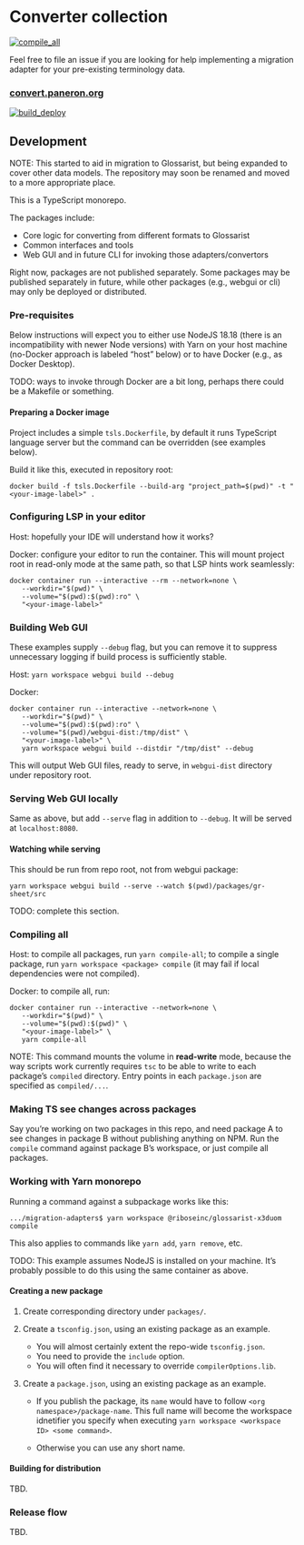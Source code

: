 # Converter collection

[![compile_all](https://github.com/paneron/convertors/actions/workflows/compile.yml/badge.svg)](https://github.com/paneron/convertors/actions/workflows/compile.yml)

Feel free to file an issue if you are looking for help implementing
a migration adapter for your pre-existing terminology data.

### [convert.paneron.org](https://convert.paneron.org)

[![build_deploy](https://github.com/paneron/convert.paneron.org/actions/workflows/build_deploy.yml/badge.svg)](https://github.com/paneron/convert.paneron.org/actions/workflows/build_deploy.yml)

## Development

NOTE: This started to aid in migration to Glossarist,
but being expanded to cover other data models.
The repository may soon be renamed and moved to a more appropriate place.

This is a TypeScript monorepo.

The packages include:

- Core logic for converting from different formats to Glossarist
- Common interfaces and tools
- Web GUI and in future CLI for invoking those adapters/convertors

Right now, packages are not published separately.
Some packages may be published separately in future,
while other packages (e.g., webgui or cli)
may only be deployed or distributed.

### Pre-requisites

Below instructions will expect you to either use
NodeJS 18.18
(there is an incompatibility with newer Node versions)
with Yarn on your host machine
(no-Docker approach is labeled “host” below)
or to have Docker (e.g., as Docker Desktop).

TODO: ways to invoke through Docker are a bit long,
perhaps there could be a Makefile or something.

#### Preparing a Docker image

Project includes a simple `tsls.Dockerfile`,
by default it runs TypeScript language server
but the command can be overridden (see examples below).

Build it like this, executed in repository root:

```
docker build -f tsls.Dockerfile --build-arg "project_path=$(pwd)" -t "<your-image-label>" .
```

### Configuring LSP in your editor

Host: hopefully your IDE will understand how it works?

Docker: configure your editor to run the container.
This will mount project root in read-only mode at the same path,
so that LSP hints work seamlessly:

```
docker container run --interactive --rm --network=none \
   --workdir="$(pwd)" \
   --volume="$(pwd):$(pwd):ro" \
   "<your-image-label>"
```

### Building Web GUI

These examples supply `--debug` flag, but you can remove it
to suppress unnecessary logging
if build process is sufficiently stable.

Host: `yarn workspace webgui build --debug`

Docker:

```
docker container run --interactive --network=none \
   --workdir="$(pwd)" \
   --volume="$(pwd):$(pwd):ro" \
   --volume="$(pwd)/webgui-dist:/tmp/dist" \
   "<your-image-label>" \
   yarn workspace webgui build --distdir "/tmp/dist" --debug
```

This will output Web GUI files, ready to serve,
in `webgui-dist` directory under repository root.

### Serving Web GUI locally

Same as above, but add `--serve` flag in addition to `--debug`.
It will be served at `localhost:8080`.

#### Watching while serving

This should be run from repo root, not from webgui package:

```
yarn workspace webgui build --serve --watch $(pwd)/packages/gr-sheet/src
```

TODO: complete this section.

### Compiling all

Host: to compile all packages, run `yarn compile-all`;
to compile a single package, run `yarn workspace <package> compile`
(it may fail if local dependencies were not compiled).

Docker: to compile all, run:

```
docker container run --interactive --network=none \
   --workdir="$(pwd)" \
   --volume="$(pwd):$(pwd)" \
   "<your-image-label>" \
   yarn compile-all
```

NOTE: This command mounts the volume in **read-write** mode,
because the way scripts work currently requires `tsc` to be able
to write to each package’s `compiled` directory.
Entry points in each `package.json` are specified as `compiled/...`.


### Making TS see changes across packages

Say you’re working on two packages in this repo, and need package A
to see changes in package B without publishing anything on NPM.
Run the `compile` command against package B’s workspace,
or just compile all packages.

### Working with Yarn monorepo

Running a command against a subpackage works like this:

```console
.../migration-adapters$ yarn workspace @riboseinc/glossarist-x3duom compile
```

This also applies to commands like `yarn add`, `yarn remove`, etc.

TODO: This example assumes NodeJS is installed on your machine.
It’s probably possible to do this using the same container as above.

#### Creating a new package

1. Create corresponding directory under `packages/`.
2. Create a `tsconfig.json`, using an existing package as an example.

   - You will almost certainly extent the repo-wide `tsconfig.json`.
   - You need to provide the `include` option.
   - You will often find it necessary to override `compilerOptions.lib`.

3. Create a `package.json`, using an existing package as an example.

   - If you publish the package,
     its `name` would have to follow `<org namespace>/package-name`.
     This full name will become the workspace idnetifier you specify when executing
     `yarn workspace <workspace ID> <some command>`.

   - Otherwise you can use any short name.

#### Building for distribution

TBD.

### Release flow

TBD.
